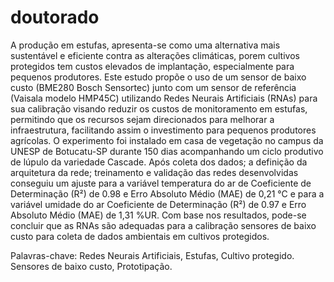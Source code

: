 # doutorado
A produção em estufas, apresenta-se como uma alternativa mais sustentável e eficiente contra as alterações climáticas, porem cultivos protegidos tem custos elevados de implantação, especialmente para pequenos produtores. Este estudo propõe o uso de um sensor de baixo custo (BME280 Bosch Sensortec) junto com um sensor de referência (Vaisala modelo HMP45C) utilizando Redes Neurais Artificiais (RNAs) para sua calibração visando reduzir os custos de monitoramento em estufas, permitindo que os recursos sejam direcionados para melhorar a infraestrutura, facilitando assim o investimento para pequenos produtores agrícolas. O experimento foi instalado em casa de vegetação no campus da UNESP de Botucatu-SP durante 150 dias acompanhando um ciclo produtivo de lúpulo da variedade Cascade. Após coleta dos dados; a definição da arquitetura da rede; treinamento e validação das redes desenvolvidas conseguiu um ajuste para a variável temperatura do ar de Coeficiente de Determinação (R²) de 0.98 e Erro Absoluto Médio (MAE) de 0,21 °C e para a variável umidade do ar Coeficiente de Determinação (R²) de 0.97 e Erro Absoluto Médio (MAE) de 1,31 %UR. Com base nos resultados, pode-se concluir que as RNAs são adequadas para a calibração sensores de baixo custo para coleta de dados ambientais em cultivos protegidos.

Palavras-chave: Redes Neurais Artificiais, Estufas, Cultivo protegido. Sensores de baixo custo, Prototipação.

